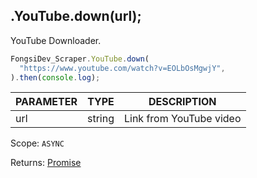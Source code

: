 ## .YouTube.down(url);

YouTube Downloader.

```js
FongsiDev_Scraper.YouTube.down(
  "https://www.youtube.com/watch?v=EOLbOsMgwjY",
).then(console.log);
```

| PARAMETER | TYPE   | DESCRIPTION             |
| --------- | ------ | ----------------------- |
| url       | string | Link from YouTube video |

Scope: `ASYNC`

Returns: <a href="https://developer.mozilla.org/en-US/docs/Web/JavaScript/Reference/Global_Objects/Promise">Promise</a><Object>
